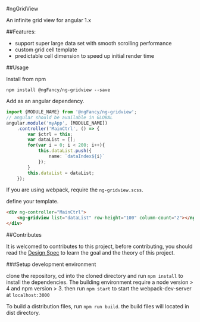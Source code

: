 #ngGridView

An infinite grid view for angular 1.x

##Features:

- support super large data set with smooth scrolling performance
- custom grid cell template
- predictable cell dimension to speed up initial render time

##Usage

Install from npm

```
npm install @ngFancy/ng-gridview --save
```

Add as an angular dependency.

```Typescript
import {MODULE_NAME} from '@ngFancy/ng-gridview';
// angular should be available in GLOBAL
angular.module('myApp', [MODULE_NAME])
    .controller('MainCtrl', () => {
        var $ctrl = this;
        var dataList = [];
        for(var i = 0; i < 200; i++){
            this.dataList.push({
                name: `dataIndex${i}`
            });
        }
        this.dataList = dataList;
    });
```

If you are using webpack, require the `ng-gridview.scss`.

define your template.

```HTML
<div ng-controller="MainCtrl">
    <ng-gridview list="dataList" row-height="100" column-count="2"></ng-gridview>
</div>
```

##Contributes

It is welcomed to contributes to this project, before contributing, you should read the [Design Spec](design-spec.md) to learn
the goal and the theory of this project.

###Setup development environment

clone the repository, cd into the cloned directory and run `npm install` to install the dependencies. The building environment
require a node version > 4 and npm version > 3.
then run `npm start` to start the webpack-dev-server at `localhost:3000`

To build a distribution files, run `npm run build`. the build files will located in dist directory. 